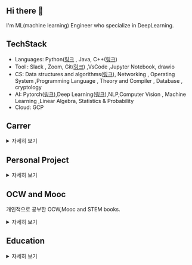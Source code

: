 ## Hi there 👋

I'm ML(machine learning) Engineer who specialize in DeepLearning.
## TechStack
+ Languages:	Python([링크](https://woongjoonchoi.github.io/categories/Python)  , Java, C++([링크](https://github.com/woongjoonchoi/Algorithm))
+ Tool : 		Slack , Zoom, Git([링크](https://woongjoonchoi.github.io/categories/CICD)) ,VsCode ,Jupyter Notebook, drawio
+ CS:		Data structures and algorithms([링크](https://github.com/woongjoonchoi/CodingTest/tree/main/geeksforgeeks)), Networking  , Operating   System ,Programming Language ,           Theory and Compiler , Database , cryptology
+ AI:		Pytorch([링크](https://woongjoonchoi.github.io/categories/Pytorch)),Deep Learning([링크](https://woongjoonchoi.github.io/categories/DLArchitecture)),NLP,Computer Vision , Machine Learning ,Linear Algebra, Statistics & Probability
+ Cloud:		GCP

## Carrer
<details>
    <summary>자세히 보기</summary>  
    
### Naver boostcamp AI Tech
2021.Aug - 2022.Jan  
+ 3개의 Team을 적극적으로 이끌며 , 문서 관리 및 GIt을 사용한 프로젝트 관리. 이를 통해 주도적으로 원격협업을 이끌었음.
+ 내부 Competetion에서 Team을 리드하여 , 각각 3등 , 6등의 성과를 달성함
+ 기초 Coruse에서 Math,Python,Data Visualization , DeepLearning Architecture 관련 지식을 습득함.
+ NLP Course Track을 선택하여 LLM,ODQA,Relation Extraction 등의 task를 학습하였음.
+ 내부 커뮤니티에서 매일 글쓰기 활동 및 Q&A 활동을 적극적으로 임하여 BoostTech를 빛낸 캠퍼에 선정됨
### Google MachineLearning Bootcamp
2021.Aug - 2021.DEC  
+ Coursera의 DeepLearning Specialization Course를 수강하여 딥러닝 task에 대해 이론적인 지식을 강화함
+ Google Cloud의 Professional Data Engineer 자격증을 취득함.

</details>  

## Personal Project

<details>
    <summary>자세히 보기</summary>  
  
### DeepLearning Paper Reproducing  (2023.11~)
+ DeepLearning Paper의 모든 configuration을 복제하여 논문의 성능을 재현하고자 함.
+ 현재 진행중
### AI Paperboy (2021.10~2021.12)
+ 4명의 팀을 리드하고 , 슬랙을 사용하여 개인 업무 관리, 줌을 사용하여 미팅을 진행 , 구글 드라이브를 사용하여 문서 관리 및 GIt을 사용한 프로젝트 관리. 이를 통해 주도적으로 원격협업을 이끌었음.
 유저가 뉴스 검색후 관련 뉴스를 검색하는 과정을 줄이기 위해서 관련 뉴스 스니펫을 저장하는 LLM Aplication을 개발해서  관련 뉴스 검색의 4단계 과정을 1단계로 줄여서  검색시간을 40% 감소.
+ 84만개의 뉴스 데이터를 수집하여 개인정보,저작권,특수문자 등을 정규표현식을 사용하여 제거 하고  맞춤법을 교정하는 전처리 진행
+ Huggingface에서 제공하는 klue/roberta-large model을 Pytorch에서 수집한 뉴스 데이터로  fine-tuning 해서 ODQA model을 구현 .Weight & Bias 플랫폼에서 Bayesian Search를 사용하여 Hyperparameter search를 수행. baseline 대비 30%의 성능 향상
+ User flow와 Data Flow를 작성하여  specification을 만들고 , fastapi를 통해서 모델을 웹API로 만든후  GCP의 server에 배포함
+ Github 링크 :[링크](https://github.com/woongjoonchoi/final-project-level3-nlp-19)  Youtube 링크:[링크](https://www.youtube.com/watch?v=rSTLV5TtJIY&t=16s)
### Relation Extraction (2021.09~2021.10)
+ 5명의 팀을 리드하고 , 줌을 통해 원격으로 회의 진행 및 weight&bias 에서 팀의  hyperparameter search 및 model evaluation 결과를 관리하여 주도적으로 원격협업을 이끌엇음.
+ Competition에서 ,문장에서 2개의 entity간의 관계를 분류하는  Model을 Pytorch에서 klue/Roberta-large-Model을 Fine-tuning하여 개발함. Weight & Bias 플랫폼에서 Bayesian Search를 사용하여 + Hyperparameter search를 수행.  19개의 참가조 중 최종 6등을함.  baseline-model의 error를 50% 임 .
+ Github [링크](https://github.com/woongjoonchoi/klue-level2-nlp-19) ppt [링크](https://docs.google.com/presentation/d/1_wO1XZXMfkSBaMuadQUW1wzWi2RhHFOYSWyHP9hSqds/edit#slide=id.p)

### Mask Classification (2021.08~2021.08)
+ 7명을 리드하고 , 팀 전체의 코드 리뷰를 담당하고 GIt을 통하여 프로젝트 관리  및 줌을 통하여 원격회의 진행을 함. 주도적으로 팀 전체의 코드 아키텍쳐를 통일하고 원격협업을 이끌었음.
+ Competetion에서 나이,성별,마스크 착용을 확인하는Image Classification 모델을  Pytorch에서 구현하여 , 39개의 조중 8등이라는 성과를 얻었습니다.  Python의 sequence type이 사용된 코드를 generator type로 수정하여 기존 코드의 Memory 사용량을 1/3으로 줄여서 최적화를 했습니다.
+ Github [링크](https://github.com/woongjoonchoi/BoostUP/tree/Image-Classification)

### 악플탐지 시스템 (2020.03~2020.11)
+ 무분별한 악성 댓글에 고통받는 사람들을 도와주는 LLM application을 개발. 100만개의 댓글 데이터를 크롤링하여 정규식으로 전처리하고 Bert model을 Tensorflow에서 large scale training하여 Sentiment Classifier 모델을 개발. Pretrained Huggingface model 대비 성능이 30% 증가. 담당교수님이 담당하는 3개의 팀중에서 1등을 해서 학과 최종발표회에서 발표.
+ [졸업논문링크](https://drive.google.com/file/d/1t2KwVOTKWxUdURGkJxYYvXUkF1RIUPQW/view?usp=sharing)
 
### Face Recognition & Verfication(2020.03~2020.07)
+ Tensorflow의 API를 사용하여 Object Detection Application 을 작성하여 정확도 90 %를 달성
+ Binary Classifiaction으로 Face Verification Model을 scratch부터 작성하였으나 실패. 여기서, Pretrained model의 중요성을 깨달음
+ Github링크:(https://github.com/woongjoonchoi/final-project-level3-nlp-19) ,블로그링크:(https://woongjun-warehouse.tistory.com/25)

</details>

## OCW and Mooc
개인적으로 공부한 OCW,Mooc and STEM books.

<details>
    <summary>자세히 보기</summary>  
    
## DeepLearning Specialization : 

certificate([link](https://www.coursera.org/account/accomplishments/specialization/certificate/GPNF3DE2AFAX) ) 
  
<details>
    <summary> Assignment(버튼클릭) </summary>  


1. [Optimization Assignment from scratch - Korean](https://woongjoonchoi.github.io/dls_c2/Optimization-scratch/)

   [Optimization Assignment from scratch - English](https://oongjoon.github.io/dls_c2/Optimization-scratch/)

2. [Convolution Assignment from scratch - Korean](https://woongjoonchoi.github.io/dls_c2/conv-scratch/)

   [Convolution Assignment from scratch - English](https://oongjoon.github.io/dls_c2/conv-scratch/)
   
3. [FeedForward Math derivation - korean](https://woongjoonchoi.github.io/dlarchitecture/Feed-Forward-Network/)
   
   [FeedForward Math derivation - english](https://oongjoon.github.io/dlarchitecture/FeedForward/)

 </details> 

<details>
    <summary> NoteTaking(버튼클릭)</summary>  
    
1. Structuring your machine learning projects  
        [Link](https://woongjoonchoi.github.io/tags/#dlsc3)
2. Optimization,HyperParameter Tuning
    [Link](https://woongjoonchoi.github.io/tags/#dlsc2)
3. Convolution Neural Network
    [Link](https://woongjoonchoi.github.io/tags/#dlsc4)
4. Sequence Model
    
</details>

## MIt 6.006(Introduction to Algorithm):
<details>
    <summary> NoteTaking(버튼클릭) </summary>  

### lec 09  DFS and Topological Order  

[Link_Kor](https://woongjoonchoi.github.io/algorithm/Topological-order/)  
[Link_Eng](https://oongjoon.github.io/algorithm/Topological-order/)
        
</details>

<details>
    <summary> Assignment(버튼클릭) </summary>  

### Problem5  

[GithubLInk](https://github.com/woongjoonchoi/OCW-and-MOCC/blob/master/MIT-6.006-Algorithm/mit.prob5.5.py)  
        
</details>

## Berkely CS 162 : 

## Khan Academy Statistics:

## 3b1b  Linear Algebra

## 3b1b Calculus 

## Python
Python self-studying by STEM Book and Cpython github source.

<details>
    <summary>자세히보기</summary> 
    
### Learning Python
STEM Books about Python Beginner ~ Intermediate
<details>
    <summary>Note Taking</summary>  
    
[Link](https://woongjoonchoi.github.io/tags/#learnigpython)
</details>

### Python Performance in terms of Python internal implementation
Python Peformance를 내부 구현 관점에서 바라봅니다. 
<details>
    <summary>Note Taking</summary>  

#### Total Link about python internal
    
[InternalAll_Kor](https://woongjoonchoi.github.io/tags/#pythoninternal)  
    
[InternalAll_Eng](https://oongjoon.github.io/tags/#pythoninternal)  

#### Link About Python Integer Internal

[Integer_internal_kor](https://woongjoonchoi.github.io/tags/#integerinternal)  

[Integer_internal_English](https://oongjoon.github.io/tags/#integerinternal)  

#### Link About Python String operation and method Internal
[String method internal kor](https://woongjoonchoi.github.io/tags/#stringinternal)  

[String method internal Eng](https://oongjoon.github.io/tags/#stringinternal)  
</details>  

</details>

## Git-SCm

STEM book about git in terms of Distributed Version control system

<details>
    <summary> 자세히보기 </summary>  
    
[Note-taking](https://woongjoonchoi.github.io/tags/#git)

</details>


</details>



## Education

<details>
    <summary>자세히 보기</summary>  

* Google ML bootcamp 2021 Aug - 2021 Dec
* Naver Boostcamp AI tech 2021 AUg - 2022 Jan
* Computer Science(B.S.) ,KoreaAeroSpace univ   2015-2021


<!--
**woongjoonchoi/woongjoonchoi** is a ✨ _special_ ✨ repository because its `README.md` (this file) appears on your GitHub profile.

Here are some ideas to get you started:

- 🔭 I’m currently working on ...
- 🌱 I’m currently learning ...
- 👯 I’m looking to collaborate on ...
- 🤔 I’m looking for help with ...
- 💬 Ask me about ...
- 📫 How to reach me: ...
- 😄 Pronouns: ...
- ⚡ Fun fact: ...
-->
